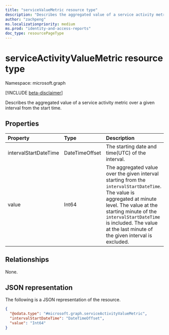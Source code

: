 ```yaml
---
title: "serviceValueMetric resource type"
description: "Describes the aggregated value of a service activity metric over a given interval from the start time."
author: "zachpeng"
ms.localizationpriority: medium
ms.prod: "identity-and-access-reports"
doc_type: resourcePageType
---
```


# serviceActivityValueMetric resource type

Namespace: microsoft.graph

[!INCLUDE [beta-disclaimer](../../includes/beta-disclaimer.md)]

Describes the aggregated value of a service activity metric over a given interval from the start time.

## Properties

|Property|Type|Description|
|:---|:---|:---|
|intervalStartDateTime|DateTimeOffset|The starting date and time(UTC) of the interval.|
|value|Int64|The aggregated value over the given interval starting from the `intervalStartDateTime`. The value is aggregated at minute level. The value at the starting minute of the `intervalStartDateTime` is included. The value at the last minute of the given interval is excluded.|

## Relationships

None.

## JSON representation

The following is a JSON representation of the resource.
<!-- {
  "blockType": "resource",
  "@odata.type": "microsoft.graph.serviceActivityValueMetric"
}
-->
``` json
{
  "@odata.type": "#microsoft.graph.serviceActivityValueMetric",
  "intervalStartDateTime": "DateTimeOffset",
  "value": "Int64"
}
```